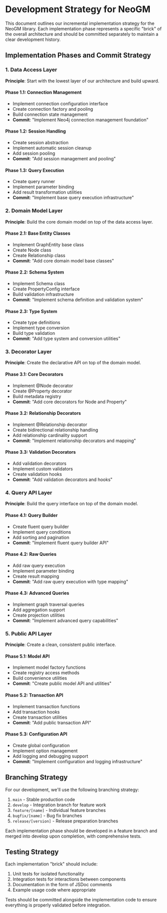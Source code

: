 # Development Strategy for NeoGM

This document outlines our incremental implementation strategy for the NeoGM library. Each implementation phase represents a specific "brick" of the overall architecture and should be committed separately to maintain a clear development history.

## Implementation Phases and Commit Strategy

### 1. Data Access Layer

**Principle**: Start with the lowest layer of our architecture and build upward.

#### Phase 1.1: Connection Management
- Implement connection configuration interface
- Create connection factory and pooling
- Build connection state management
- **Commit**: "Implement Neo4j connection management foundation"

#### Phase 1.2: Session Handling
- Create session abstraction
- Implement automatic session cleanup
- Add session pooling
- **Commit**: "Add session management and pooling"

#### Phase 1.3: Query Execution
- Create query runner
- Implement parameter binding
- Add result transformation utilities
- **Commit**: "Implement base query execution infrastructure"

### 2. Domain Model Layer

**Principle**: Build the core domain model on top of the data access layer.

#### Phase 2.1: Base Entity Classes
- Implement GraphEntity base class
- Create Node class
- Create Relationship class
- **Commit**: "Add core domain model base classes"

#### Phase 2.2: Schema System
- Implement Schema class
- Create PropertyConfig interface
- Build validation infrastructure
- **Commit**: "Implement schema definition and validation system"

#### Phase 2.3: Type System
- Create type definitions
- Implement type conversion
- Build type validation
- **Commit**: "Add type system and conversion utilities"

### 3. Decorator Layer

**Principle**: Create the declarative API on top of the domain model.

#### Phase 3.1: Core Decorators
- Implement @Node decorator
- Create @Property decorator
- Build metadata registry
- **Commit**: "Add core decorators for Node and Property"

#### Phase 3.2: Relationship Decorators
- Implement @Relationship decorator
- Create bidirectional relationship handling
- Add relationship cardinality support
- **Commit**: "Implement relationship decorators and mapping"

#### Phase 3.3: Validation Decorators
- Add validation decorators
- Implement custom validators
- Create validation hooks
- **Commit**: "Add validation decorators and hooks"

### 4. Query API Layer

**Principle**: Build the query interface on top of the domain model.

#### Phase 4.1: Query Builder
- Create fluent query builder
- Implement query conditions
- Add sorting and pagination
- **Commit**: "Implement fluent query builder API"

#### Phase 4.2: Raw Queries
- Add raw query execution
- Implement parameter binding
- Create result mapping
- **Commit**: "Add raw query execution with type mapping"

#### Phase 4.3: Advanced Queries
- Implement graph traversal queries
- Add aggregation support
- Create projection utilities
- **Commit**: "Implement advanced query capabilities"

### 5. Public API Layer

**Principle**: Create a clean, consistent public interface.

#### Phase 5.1: Model API
- Implement model factory functions
- Create registry access methods
- Build convenience utilities
- **Commit**: "Create public model API and utilities"

#### Phase 5.2: Transaction API
- Implement transaction functions
- Add transaction hooks
- Create transaction utilities
- **Commit**: "Add public transaction API"

#### Phase 5.3: Configuration API
- Create global configuration
- Implement option management
- Add logging and debugging support
- **Commit**: "Implement configuration and logging infrastructure"

## Branching Strategy

For our development, we'll use the following branching strategy:

1. `main` - Stable production code
2. `develop` - Integration branch for feature work
3. `feature/[name]` - Individual feature branches
4. `bugfix/[name]` - Bug fix branches
5. `release/[version]` - Release preparation branches

Each implementation phase should be developed in a feature branch and merged into develop upon completion, with comprehensive tests.

## Testing Strategy

Each implementation "brick" should include:

1. Unit tests for isolated functionality
2. Integration tests for interactions between components
3. Documentation in the form of JSDoc comments
4. Example usage code where appropriate

Tests should be committed alongside the implementation code to ensure everything is properly validated before integration.